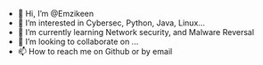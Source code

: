 - 👋 Hi, I’m @Emzikeen
- 👀 I’m interested in Cybersec, Python, Java, Linux...
- 🌱 I’m currently learning Network security, and Malware Reversal
- 💞️ I’m looking to collaborate on ...
- 📫 How to reach me on Github or by email

<!---
Emzikeen/Emzikeen is a ✨ special ✨ repository because its `README.md` (this file) appears on your GitHub profile.
You can click the Preview link to take a look at your changes.
--->
